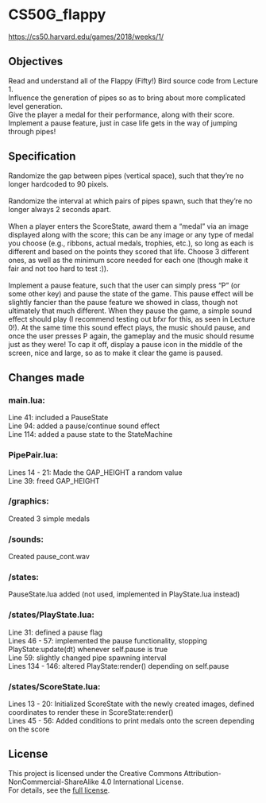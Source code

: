 # CS50G_flappy

<a href= "https://cs50.harvard.edu/games/2018/weeks/1/">https://cs50.harvard.edu/games/2018/weeks/1/</a>

## Objectives
Read and understand all of the Flappy (Fifty!) Bird source code from Lecture 1.<br>
Influence the generation of pipes so as to bring about more complicated level generation.<br>
Give the player a medal for their performance, along with their score.<br>
Implement a pause feature, just in case life gets in the way of jumping through pipes!

## Specification
Randomize the gap between pipes (vertical space), such that they’re no longer hardcoded to 90 pixels.<br><br>
Randomize the interval at which pairs of pipes spawn, such that they’re no longer always 2 seconds apart.<br><br>
When a player enters the ScoreState, award them a “medal” via an image displayed along with the score; this can be any image or any type of medal you choose (e.g., ribbons, actual medals, trophies, etc.), so long as each is different and based on the points they scored that life. Choose 3 different ones, as well as the minimum score needed for each one (though make it fair and not too hard to test :)).<br><br>
Implement a pause feature, such that the user can simply press “P” (or some other key) and pause the state of the game. This pause effect will be slightly fancier than the pause feature we showed in class, though not ultimately that much different. When they pause the game, a simple sound effect should play (I recommend testing out bfxr for this, as seen in Lecture 0!). At the same time this sound effect plays, the music should pause, and once the user presses P again, the gameplay and the music should resume just as they were! To cap it off, display a pause icon in the middle of the screen, nice and large, so as to make it clear the game is paused.


## Changes made

### main.lua:
Line 41: included a PauseState<br>
Line 94: added a pause/continue sound effect<br>
Line 114: added a pause state to the StateMachine

### PipePair.lua:
Lines 14 - 21: Made the GAP_HEIGHT a random value<br>
Line 39: freed GAP_HEIGHT

### /graphics:
Created 3 simple medals

### /sounds:
Created pause_cont.wav

### /states:
PauseState.lua added (not used, implemented in PlayState.lua instead)

### /states/PlayState.lua:
Line 31: defined a pause flag<br>
Lines 46 - 57: implemented the pause functionality, stopping PlayState:update(dt) whenever self.pause is true<br>
Line 59: slightly changed pipe spawning interval<br>
Lines 134 - 146: altered PlayState:render() depending on self.pause

### /states/ScoreState.lua:
Lines 13 - 20: Initialized ScoreState with the newly created images, defined coordinates to render these in ScoreState:render()<br>
Lines 45 - 56: Added conditions to print medals onto the screen depending on the score


## License

This project is licensed under the Creative Commons Attribution-NonCommercial-ShareAlike 4.0 International License.<br>
For details, see the [full license](https://creativecommons.org/licenses/by-nc-sa/4.0/legalcode).
